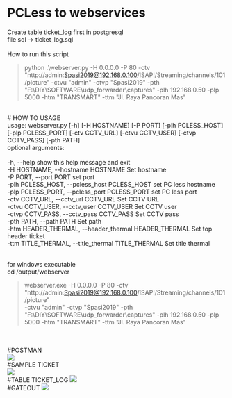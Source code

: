 # PCLess to webservices<br />
Create table ticket_log first in postgresql<br/>
file sql -> ticket_log.sql <br />
<br />
How to run this script<br />
> python .\webserver.py -H 0.0.0.0 -P 80 -ctv "http://admin:Spasi2019@192.168.0.100/ISAPI/Streaming/channels/101/picture" -ctvu "admin" -ctvp "Spasi2019" -pth "F:\\DIY\\SOFTWARE\\udp_forwarder\\captures" -plh 192.168.0.50 -plp 5000 -htm "TRANSMART" -ttm "Jl. Raya Pancoran Mas"
<br />
# HOW TO USAGE <br />
usage: webserver.py [-h] [-H HOSTNAME] [-P PORT] [-plh PCLESS_HOST]
                    [-plp PCLESS_PORT] [-ctv CCTV_URL] [-ctvu CCTV_USER]
                    [-ctvp CCTV_PASS] [-pth PATH]

<br />
optional arguments: <br /><br />
  -h, --help            show this help message and exit <br />
  -H HOSTNAME, --hostname HOSTNAME Set hostname <br />
  -P PORT, --port PORT  set port <br />
  -plh PCLESS_HOST, --pcless_host PCLESS_HOST set PC less hostname <br />
  -plp PCLESS_PORT, --pcless_port PCLESS_PORT set PC less port <br />
  -ctv CCTV_URL, --cctv_url CCTV_URL Set CCTV URL <br />
  -ctvu CCTV_USER, --cctv_user CCTV_USER Set CCTV user <br />
  -ctvp CCTV_PASS, --cctv_pass CCTV_PASS Set CCTV pass <br />
  -pth PATH, --path PATH Set path <br />
  -htm HEADER_THERMAL, --header_thermal HEADER_THERMAL Set top header ticket <br />
  -ttm TITLE_THERMAL, --title_thermal TITLE_THERMAL Set title thermal <br /><br />

for windows executable <br />
cd /output/webserver <br />
> webserver.exe -H 0.0.0.0 -P 80 -ctv "http://admin:Spasi2019@192.168.0.100/ISAPI/Streaming/channels/101/picture" <br />
-ctvu "admin" -ctvp "Spasi2019" -pth "F:\\DIY\\SOFTWARE\\udp_forwarder\\captures" -plh 192.168.0.50 -plp 5000 -htm "TRANSMART" -ttm "Jl. Raya Pancoran Mas"

<br />
<br />
#POSTMAN<br/>
<img src="https://i.ibb.co/T45Nkvp/how-request.jpg" />
<br />
#SAMPLE TICKET<br />
<img src="https://i.ibb.co/SrRSSss/Whats-App-Image-2019-10-29-at-09-10-47.jpg" /><br />
#TABLE TICKET_LOG
<img src="https://i.ibb.co/R4dh325/table-ticket.jpg" />
<br />
#GATEOUT
<img src="https://i.ibb.co/cQsn8N3/gateout.jpg" />
